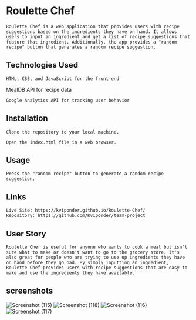 # Roulette Chef

    Roulette Chef is a web application that provides users with recipe suggestions based on the ingredients they have on hand. It allows users to input an ingredient and get a list of recipe suggestions that feature that ingredient. Additionally, the app provides a "random recipe" button that generates a random recipe suggestion.

## Technologies Used

    HTML, CSS, and JavaScript for the front-end

MealDB API for recipe data

    Google Analytics API for tracking user behavior

## Installation

    Clone the repository to your local machine.

    Open the index.html file in a web browser.

## Usage

    

    Press the "random recipe" button to generate a random recipe suggestion.

## Links

    Live Site: https://kviponder.github.io/Roulette-Chef/
    Repository: https://github.com/Kviponder/team-project

## User Story

    Roulette Chef is useful for anyone who wants to cook a meal but isn't sure what to make or doesn't want to go to the grocery store. It's also great for people who are trying to use up ingredients they have on hand before they go bad. By simply inputting an ingredient, Roulette Chef provides users with recipe suggestions that are easy to make and use the ingredients they have available.

## screenshots

![Screenshot (115)](https://user-images.githubusercontent.com/125221411/231032060-d9875f2f-fbc3-4683-8af6-0a219637d31b.png)
![Screenshot (118)](https://user-images.githubusercontent.com/125221411/231032081-ead5003f-a597-4398-9ad3-1c8d7a0ef68f.png)
![Screenshot (116)](https://user-images.githubusercontent.com/125221411/231032092-41498969-f729-438a-9b26-8f5fc42219a7.png)
![Screenshot (117)](https://user-images.githubusercontent.com/125221411/231032104-935c7544-c54b-4907-9d6b-c14f1822c665.png)

